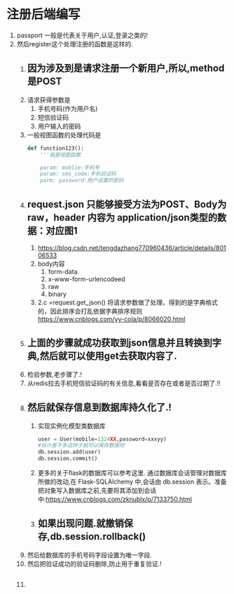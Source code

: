 # 注册后端编写

1. passport 一般是代表关于用户,认证,登录之类的!
2. 然后register这个处理注册的函数是这样的.
    1. ## 因为涉及到是请求注册一个新用户,所以,method是POST
    2. 请求获得参数是
        1. 手机号码(作为用户名)
        2. 短信验证码
        3. 用户输入的密码
    3. 一般视图函数的处理代码是
        ```python
        def function123():
            '''我是视图函数

            param: moblie:手机号
            param: sms_code:手机验证码
            parm: password:用户设置的密码

        ```
    4. ## request.json 只能够接受方法为POST、Body为raw，header 内容为 application/json类型的数据：对应图1
        1. https://blog.csdn.net/tengdazhang770960436/article/details/80106533
        2. body内容
            1. form-data
            2. x-www-form-urlencodeed
            3. raw
            4. binary
        3. 2.c =request.get_json()
            将请求参数做了处理，得到的是字典格式的，因此排序会打乱依据字典排序规则
            https://www.cnblogs.com/yy-cola/p/8066020.html
    5. ## 上面的步骤就成功获取到json信息并且转换到字典,然后就可以使用get去获取内容了.
    6. 检验参数,老步骤了.!
    7. 从redis拉去手机短信验证码的有关信息,看看是否存在或者是否过期了.!!
    8. ## 然后就保存信息到数据库持久化了.!
        1. 实现实例化模型类数据库
            ```python
            user = User(mobile=1324XX,password=xxxyy)
            #估计差不多这样子就可以保存数据吧
            db.session.add(user)
            db.session.commit()
            ```
        2. 更多的关于flask的数据库可以参考这里.
            通过数据库会话管理对数据库所做的改动,在 Flask-SQLAlchemy 中,会话由 db.session 表示。准备把对象写入数据库之前,先要将其添加到会话中:https://www.cnblogs.com/zknublx/p/7133750.html
        2. ## 如果出现问题.就撤销保存,db.session.rollback()
    9. 然后给数据库的手机号码字段设置为唯一字段.
    10. 然后把验证成功的验证码删除,防止用于重复验证.!
    11. ## 